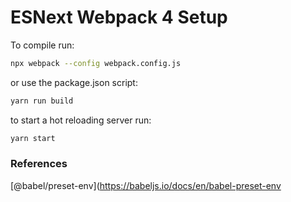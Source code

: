 # ESNext Webpack 4 Setup

To compile run:

```bash
npx webpack --config webpack.config.js
```

or use the package.json script:

```bash
yarn run build
```

to start a hot reloading server run:

```bash
yarn start
```

### References

[@babel/preset-env](https://babeljs.io/docs/en/babel-preset-env
